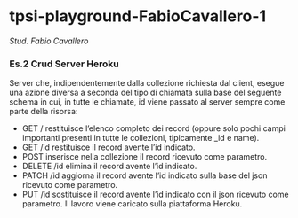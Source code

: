 # tpsi-playground-FabioCavallero-1

_Stud. Fabio Cavallero_

### Es.2 Crud Server Heroku

Server che, indipendentemente dalla collezione richiesta dal client, esegue una
azione diversa a seconda del tipo di chiamata sulla base del seguente schema in cui, in tutte le chiamate,
id viene passato al server sempre come parte della risorsa:
- GET / restituisce l’elenco completo dei record (oppure solo pochi campi importanti presenti in
tutte le collezioni, tipicamente _id e name).
- GET /id restituisce il record avente l’id indicato.
- POST inserisce nella collezione il record ricevuto come parametro.
- DELETE /id elimina il record avente l’id indicato.
- PATCH /id aggiorna il record avente l’id indicato sulla base del json ricevuto come parametro.
- PUT /id sostituisce il record avente l’id indicato con il json ricevuto come parametro.
Il lavoro viene caricato sulla piattaforma Heroku.
